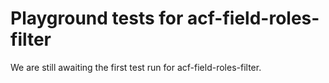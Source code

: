 # Playground tests for acf-field-roles-filter
We are still awaiting the first test run for acf-field-roles-filter.
